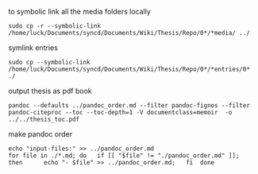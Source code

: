 
to symbolic link all the media folders locally

``` shell
sudo cp -r --symbolic-link /home/luck/Documents/syncd/Documents/Wiki/Thesis/Repo/0*/*media/ ../

```

symlink entries
``` shell
sudo cp --symbolic-link /home/luck/Documents/syncd/Documents/Wiki/Thesis/Repo/0*/*entries/0* ./

```


output thesis as pdf book

``` shell
pandoc --defaults ../pandoc_order.md --filter pandoc-fignos --filter pandoc-citeproc --toc --toc-depth=1 -V documentclass=memoir  -o ../../thesis_toc.pdf

```

make pandoc order
``` shell
echo "input-files:" >> ../pandoc_order.md
for file in ./*.md; do   if [[ "$file" != "./pandoc_order.md" ]];     then      echo "- $file" >> ../pandoc_order.md;   fi  done


```